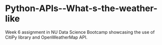 # Python-APIs--What-s-the-weather-like
Week 6 assignment in NU Data Science Bootcamp showcasing the use of CitiPy library and OpenWeatherMap API.
